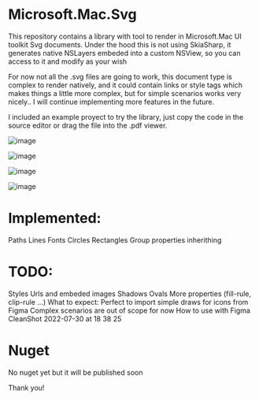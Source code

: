 # Microsoft.Mac.Svg


This repository contains a library with tool to render in Microsoft.Mac UI toolkit Svg documents. Under the hood this is not using SkiaSharp, it generates native NSLayers embeded into a custom NSView, so you can access to it and modify as your wish

For now not all the .svg files are going to work, this document type is complex to render natively, and it could contain links or style tags which makes things a little more complex, but for simple scenarios works very nicely.. I will continue implementing more features in the future.

I included an example proyect to try the library, just copy the code in the source editor or drag the file into the .pdf viewer.

![image](https://user-images.githubusercontent.com/1587480/182373991-93c87719-87bf-4e3b-8c64-36c4eed3d91b.png)

![image](https://user-images.githubusercontent.com/1587480/182374009-93e66f40-b12d-4edb-845b-92020dc34911.png)

![image](https://user-images.githubusercontent.com/1587480/182374025-afeafe99-bb06-4f2e-9455-36ea7d4eeb1c.png)

![image](https://user-images.githubusercontent.com/1587480/182374033-f8cc97ca-2c3a-41cb-aa08-a804595ed005.png)


# Implemented:
Paths
Lines
Fonts
Circles
Rectangles
Group properties inherithing

# TODO:
Styles
Urls and embeded images
Shadows
Ovals
More properties (fill-rule, clip-rule ...)
What to expect:
Perfect to import simple draws for icons from Figma
Complex scenarios are out of scope for now
How to use with Figma
CleanShot 2022-07-30 at 18 38 25

# Nuget
No nuget yet but it will be published soon

Thank you!

